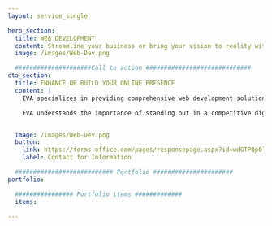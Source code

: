```yaml
---
layout: service_single

hero_section:
  title: WEB DEVELOPMENT
  content: Streamline your business or bring your vision to reality with custom systems designed for peak performance, operational efficiency, and growth potential.
  image: /images/Web-Dev.png

  #####################Call to action #############################
cta_section:
  title: ENHANCE OR BUILD YOUR ONLINE PRESENCE
  content: |
    EVA specializes in providing comprehensive web development solutions to help you establish a commanding online presence. Our services include website development, hosting, and effective SEO+, all aimed at showcasing what makes your business unique. In addition to website development, eva offer reliable hosting services to ensure your website is always accessible and performs optimally. EVA offers free search engine optimization (SEO+), improving your website's visibility on search engines and driving targeted traffic to your online platform.

    EVA understands the importance of standing out in a competitive digital landscape. Comprehensive web solutions combined with expert analytics empower you to showcase what makes your business unique and capture the attention of your target audience. Let EVA help you establish a strong online presence that drives growth and success.


  image: /images/Web-Dev.png
  button:
    link: https://forms.office.com/pages/responsepage.aspx?id=wdGTPQp0lkOAq_FSQvHHSV2gPbztFbJAkYLit6JI0JhUREhLQkc3RlczUFNVWEpRT1AzMTdWNE9DUi4u
    label: Contact for Information

  ########################### Portfolio ######################
portfolio:

  ################ Portfolio items #############
  items:

---
```

